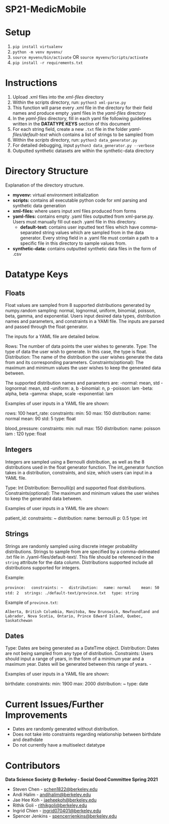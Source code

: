 # SP21-MedicMobile
# Setup 
1. `pip install virtualenv`
2. `python -m venv myvenv/`
3. `source myvenv/bin/activate`
OR `source myvenv/Scripts/activate`
4. `pip install -r requirements.txt` 

# Instructions 
1. Upload .xml files into the *xml-files* directory 
2. Within the scripts directory, run: `python3 xml-parse.py`
  1. This function will parse every .xml file in the directory for their field names and produce empty .yaml files in the *yaml-files* directory
3. In the *yaml-files* directory, fill in each yaml file following guidelines written in the **DATATYPE KEYS** section of this document
  1. For each string field, create a new `.txt` file in the folder *yaml-files/default-text* which contains a list of strings to be sampled from
4. Within the *scripts* directory, run: `python3 data_generator.py`
  1. For detailed debugging, input `python3 data_generator.py --verbose`
5. Outputted synthetic datasets are within the synthetic-data directory


# Directory Structure
Explanation of the directory structure.
- **myvenv:** virtual environment initialization
- **scripts:** contains all executable python code for xml parsing and synthetic data generation
- **xml-files:** where users input xml files produced from forms
- **yaml-files:** contains empty .yaml files outputted from xml-parse.py. Users must manually fill out each .yaml file in this directory.
  - **default-text:** contains user inputted text files which have comma-separated string values which are sampled from in the data generator. Every string field in a .yaml file must contain a path to a specific file in this directory to sample values from.
- **synthetic-data:** contains outputted synthetic data files in the form of .csv



# Datatype Keys

## Floats 
Float values are sampled from 8 supported distributions generated by numpy.random sampling: normal, lognormal, uniform, binomial, poisson, beta, gamma, and exponential. 
Users input desired data types, distribution names and parameters, and constraints in a YAMl file. The inputs are parsed and passed through the float generator.

The inputs for a YAML file are detailed below. 

Rows: The number of data points the user wishes to generate. 
Type: The type of data the user wish to generate. In this case, the type is float.
Distribution: The name of the distribution the user wishes generate the data from and its corresponding parameters. 
Constraints(optional): The maximum and minimum values the user wishes to keep the generated data between. 

The supported distribution names and parameters are:
  -normal: mean, std
  -lognormal: mean, std
  -uniform: a, b 
  -binomial: n, p 
  -poisson: lam 
  -beta: alpha, beta 
  -gamma: shape, scale 
  -exponential: lam 

Examples of user inputs in a YAML file are shown:

rows: 100
heart_rate:
  constraints:
    min: 50
    max: 150
  distribution: 
    name: normal
    mean: 90
    std: 5
  type: float

blood_pressure:
  constraints:
    min: null
    max: 150
  distribution: 
    name: poisson
    lam : 120
  type: float


## Integers 
Integers are sampled using a Bernoulli distribution, as well as the 8 distributions used in the float generator function.
The int_generator function takes in a distribution, constraints, and size, which users can input in a YAML file. 

Type: Int
Distribution: Bernoulli(p) and supported float distributions.
Constraints(optional): The maximum and minimum values the user wishes to keep the generated data between. 

Examples of user inputs in a YAML file are shown:

patient_id:
  constraints: ~
  distribution: 
    name: bernoulli
    p: 0.5
  type: int

## Strings

Strings are randomly sampled using discrete integer probability distributions. Strings to sample from are specified by a comma-delineated .txt file 
in ./yaml-files/default-text/. This file should be referenced in the `string` attribute for the data column. Distributions supported include all distributions supported for integers.

Example:

`province:`
`  constraints: ~`
`  distribution:`
`  name: normal`
`    mean: 50`
`    std: 2`
`  strings: ./default-text/province.txt`
`  type: string`

Example of `province.txt`:

`Alberta, British Columbia, Manitoba, New Brunswick, Newfoundland and Labrador, Nova Scotia, Ontario, Prince Edward Island, Quebec, Saskatchewan`

## Dates 

Type: Dates are being generated as a DateTime object.
Distribution: Dates are not being sampled from any type of distribution. 
Constraints: Users should input a range of years, in the form of a minimum year and a maximum year. Dates will be generated between this range of years.  -

Examples of user inputs in a YAML file are shown:

birthdate:
  constraints:
    min: 1900
    max: 2000
  distribution: ~
  type: date



# Current Issues/Further Improvements
* Dates are randomly generated without distribution.
* Does not take into constraints regarding relationship between birthdate and deathdate
* Do not currently have a multiselect datatype


# Contributors
**Data Science Society @ Berkeley - Social Good Committee Spring 2021** 
* Steven Chen - schen1822@berkeley.edu 
* Andi Halim - andihalim@berkeley.edu
* Jae Hee Koh - jaeheekoh@berkeley.edu
* Rithik Goli - rithikgoli@berkeley.edu
* Ingrid Chien - ingrid070401@berkeley.edu
* Spencer Jenkins - spencerrjenkins@berkeley.edu








